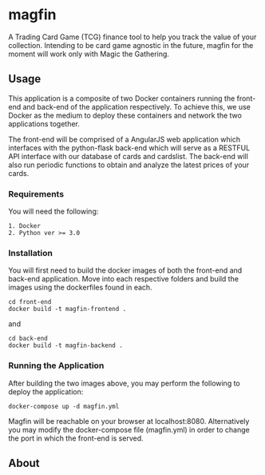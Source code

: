 # magfin

A Trading Card Game (TCG) finance tool to help you track the value of your collection. Intending to be card game agnostic in the future, magfin for the moment will work only with Magic the Gathering. 

## Usage

This application is a composite of two Docker containers running the front-end and back-end of the application respectively. To achieve this, we use Docker as the medium to deploy these containers and network the two applications together.

The front-end will be comprised of a AngularJS web application which interfaces with the python-flask back-end which will serve as a RESTFUL API interface with our database of cards and cardslist. The back-end will also run periodic functions to obtain and analyze the latest prices of your cards.

### Requirements

You will need the following:

    1. Docker
    2. Python ver >= 3.0

### Installation

You will first need to build the docker images of both the front-end and back-end application. Move into each respective folders and build the images using the dockerfiles found in each.

```
cd front-end
docker build -t magfin-frontend .
```

and

```
cd back-end
docker build -t magfin-backend .
```

### Running the Application

After building the two images above, you may perform the following to deploy the application:

```
docker-compose up -d magfin.yml
```

Magfin will be reachable on your browser at localhost:8080. Alternatively you may modify the docker-compose file (magfin.yml) in order to change the port in which the front-end is served.

## About

